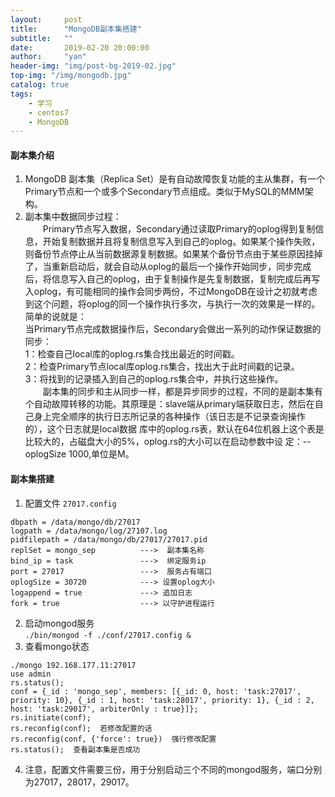 ```yaml
---
layout:     post
title:      "MongoDB副本集搭建"
subtitle:   ""
date:       2019-02-20 20:00:00
author:     "yan"
header-img: "img/post-bg-2019-02.jpg"
top-img: "/img/mongodb.jpg"
catalog: true
tags:
    - 学习
    - centos7
    - MongoDB
---
```

#### 副本集介绍
1. MongoDB 副本集（Replica Set）是有自动故障恢复功能的主从集群，有一个Primary节点和一个或多个Secondary节点组成。类似于MySQL的MMM架构。  
2. 副本集中数据同步过程：  
&emsp;&emsp;Primary节点写入数据，Secondary通过读取Primary的oplog得到复制信息，开始复制数据并且将复制信息写入到自己的oplog。如果某个操作失败，则备份节点停止从当前数据源复制数据。如果某个备份节点由于某些原因挂掉了，当重新启动后，就会自动从oplog的最后一个操作开始同步，同步完成后，将信息写入自己的oplog，由于复制操作是先复制数据，复制完成后再写入oplog，有可能相同的操作会同步两份，不过MongoDB在设计之初就考虑到这个问题，将oplog的同一个操作执行多次，与执行一次的效果是一样的。  
简单的说就是：  
当Primary节点完成数据操作后，Secondary会做出一系列的动作保证数据的同步：  
1：检查自己local库的oplog.rs集合找出最近的时间戳。  
2：检查Primary节点local库oplog.rs集合，找出大于此时间戳的记录。  
3：将找到的记录插入到自己的oplog.rs集合中，并执行这些操作。  
&emsp;&emsp;副本集的同步和主从同步一样，都是异步同步的过程，不同的是副本集有个自动故障转移的功能。其原理是：slave端从primary端获取日志，然后在自己身上完全顺序的执行日志所记录的各种操作（该日志是不记录查询操作的），这个日志就是local数据 库中的oplog.rs表，默认在64位机器上这个表是比较大的，占磁盘大小的5%，oplog.rs的大小可以在启动参数中设 定：--oplogSize 1000,单位是M。

#### 副本集搭建
1.  配置文件
`27017.config`
```
dbpath = /data/mongo/db/27017
logpath = /data/mongo/log/27107.log
pidfilepath = /data/mongo/db/27017/27017.pid
replSet = mongo_sep          --->  副本集名称
bind_ip = task               --->  绑定服务ip
port = 27017                 --->  服务占有端口
oplogSize = 30720            ---> 设置oplog大小
logappend = true             ---> 追加日志
fork = true                  ---> 以守护进程运行
```
2. 启动mongod服务  
`./bin/mongod -f ./conf/27017.config &`
3. 查看mongo状态
```
./mongo 192.168.177.11:27017
use admin
rs.status();
conf = {_id : 'mongo_sep', members: [{_id: 0, host: 'task:27017', priority: 10}, {_id : 1, host: 'task:28017', priority: 1}, {_id : 2, host: 'task:29017', arbiterOnly : true}]};
rs.initiate(conf);
rs.reconfig(conf);  若修改配置的话
rs.reconfig(conf, {'force': true})  强行修改配置
rs.status();  查看副本集是否成功
```
4. 注意，配置文件需要三份，用于分别启动三个不同的mongod服务，端口分别为27017，28017，29017。
